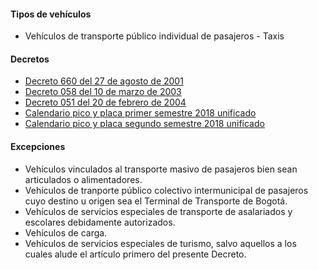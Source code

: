 #### Tipos de vehículos

- Vehículos de transporte público individual de pasajeros - Taxis

#### Decretos

- [Decreto 660 del 27 de agosto de 2001](http://www.alcaldiabogota.gov.co/sisjur/normas/Norma1.jsp?i=4643)
- [Decreto 058 del 10 de marzo de 2003](http://www.alcaldiabogota.gov.co/sisjur/normas/Norma1.jsp?i=7182)
- [Decreto 051 del 20 de febrero de 2004](http://www.alcaldiabogota.gov.co/sisjur/normas/Norma1.jsp?i=12124)
- [Calendario pico y placa primer semestre 2018 unificado](https://pyphoy.s3.amazonaws.com/docs/bogota/calendario-pico-y-placa-primer-semestre-2018-unificado.pdf)
- [Calendario pico y placa segundo semestre 2018 unificado](https://pyphoy.s3.amazonaws.com/docs/bogota/calendario-pico-y-placa-segundo-semestre-2018-unificado.pdf)

#### Excepciones

- Vehículos vinculados al transporte masivo de pasajeros bien sean articulados o alimentadores.
- Vehículos de tranporte público colectivo intermunicipal de pasajeros cuyo destino u origen sea el Terminal de Transporte de Bogotá.
- Vehículos de servicios especiales de transporte de asalariados y escolares debidamente autorizados.
- Vehículos de carga.
- Vehículos de servicios especiales de turismo, salvo aquellos a los cuales alude el artículo primero del presente Decreto.
